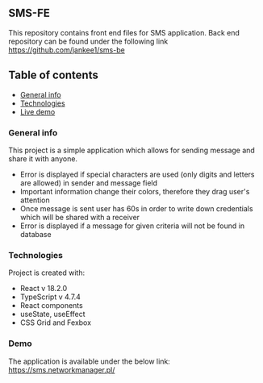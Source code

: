 ## SMS-FE
This repository contains front end files for SMS application.
Back end repository can be found under the following link https://github.com/jankee1/sms-be

## Table of contents
* [General info](#general-info)
* [Technologies](#technologies)
* [Live demo](#Demo)

### General info
This project is a simple application which allows for sending message and share it with anyone. 
* Error is displayed if special characters are used (only digits and letters are allowed) in sender and message field
* Important information change their colors, therefore they drag user's attention
* Once message is sent user has 60s in order to write down credentials which will be shared with a receiver
* Error is displayed if a message for given criteria will not be found in database

### Technologies
Project is created with:
* React v 18.2.0 
* TypeScript v 4.7.4
* React components
* useState, useEffect
* CSS Grid and Fexbox

### Demo
The application is available under the below link:
https://sms.networkmanager.pl/
